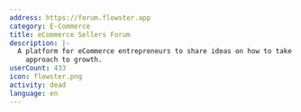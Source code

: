 ```yaml
---
address: https://forum.flowster.app
category: E-Commerce
title: eCommerce Sellers Forum
description: |-
  A platform for eCommerce entrepreneurs to share ideas on how to take a more systematic
    approach to growth.
userCount: 433
icon: flowster.png
activity: dead
language: en
---
```

